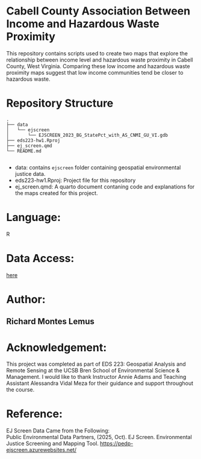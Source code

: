 # Cabell County Association Between Income and Hazardous Waste Proximity

This repository contains scripts used to create two maps that explore the relationship between income level and hazardous waste proximity in Cabell County, West Virginia. Comparing these low income and hazardous waste proximity maps suggest that low income communities tend be closer to hazardous waste. 

# Repository Structure

```
.
├── data
│   └── ejscreen
│       └── EJSCREEN_2023_BG_StatePct_with_AS_CNMI_GU_VI.gdb         
├── eds223-hw1.Rproj
├── ej_screen.qmd
└── README.md


```
* data: contains `ejscreen` folder containing geospatial environmental justice data.
* eds223-hw1.Rproj: Project file for this repository
* ej_screen.qmd: A quarto document contaning code and explanations for the maps created for this project. 

# Language:
R

# Data Access:
[here](https://drive.google.com/file/d/1nG6Nj1bXfzQFOVMO8Km3eNy4SWu1YcIQ/view)

# Author: 
## Richard Montes Lemus 

# Acknowledgement:
This project was completed as part of EDS 223: Geospatial Analysis and Remote Sensing at the UCSB Bren School of Environmental Science & Management. I would like to thank Instructor Annie Adams and Teaching Assistant Alessandra Vidal Meza for their guidance and support throughout the course.

# Reference: 
EJ Screen Data Came from the Following:\
Public Environmental Data Partners, (2025, Oct). EJ Screen. Environmental Justice Screening and Mapping Tool. https://pedp-ejscreen.azurewebsites.net/
